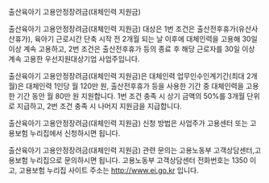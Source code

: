 출산육아기 고용안정장려금(대체인력 지원금)


출산육아기 고용안정장려금(대체인력 지원금) 대상은 1번 조건은 출산전후휴가(유산사산휴가), 육아기 근로시간 단축 시작 전 2개월 되는 날 이후에 대체인력을 고용해 30일 이상 계속 고용하고, 2번 조건은 출산전후휴가 등의 종료 후 해당 근로자를 30일 이상 계속 고용한 우선지원대상기업 사업주입니다.


출산육아기 고용안정장려금(대체인력 지원금)은 대체인력 업무인수인계기간(최대 2개월)은 대체인력 1인당 월 120만 원, 출산전후휴가 등을 사용한 기간 중 대체인력을 고용한 기간 동안 월 80만 원 지원합니다.
1번 조건 충족 시 상기 금액의 50%를 3개월 단위로 지급하고, 2번 조건 충족 시 나머지 지원금을 지급합니다.


출산육아기 고용안정장려금(대체인력 지원금) 신청 방법은 사업주가 고용센터 또는 고용보험 누리집에서 신청하시면 됩니다.


출산육아기 고용안정장려금(대체인력 지원금) 관련 문의는 고용노동부 고객상담센터,고용보험 누리집으로 문의하시면 됩니다.
고용노동부 고객상담센터 전화번호는 1350 이고, 고용보험 누리집 사이트 주소는 http://www.ei.go.kr 입니다.